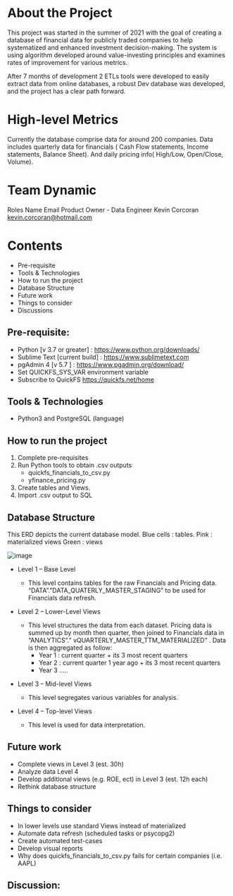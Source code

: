 # About the Project

This project was started in the summer of 2021 with the goal of creating a database of financial data for publicly traded companies to help systematized and enhanced investment decision-making. The system is using algorithm developed around value-investing principles and examines rates of improvement for various metrics.

After 7 months of development 2 ETLs tools were developed to easily extract data from online databases, a robust Dev database was developed, and the project has a clear path forward. 

# High-level Metrics

Currently the database comprise data for around 200 companies. Data includes quarterly data for financials ( Cash Flow statements, Income statements, Balance Sheet). And daily pricing info( High/Low, Open/Close, Volume).

# Team Dynamic

Roles	                          Name	            Email
Product Owner - Data Engineer	  Kevin Corcoran	  kevin.corcoran@hotmail.com

# Contents

- Pre-requisite
-	Tools & Technologies
-	How to run the project
-	Database Structure
-	Future work
-	Things to consider
-	Discussions

## Pre-requisite:

-	Python [v 3.7 or greater] : https://www.python.org/downloads/
-	Sublime Text [current build] : https://www.sublimetext.com
-	pgAdmin 4 [v 5.7 ] : https://www.pgadmin.org/download/
-	Set QUICKFS_SYS_VAR environment variable
-	Subscribe to QuickFS https://quickfs.net/home

## Tools & Technologies

-	Python3 and PostgreSQL (language)

## How to run the project

1.	Complete pre-requisites
2.	Run Python tools to obtain .csv outputs
    -	quickfs_financials_to_csv.py
    -	yfinance_pricing.py
3.	Create tables and Views.
4.	Import .csv output to SQL

## Database Structure

This ERD depicts the current database model.
Blue cells : tables.
Pink : materialized views
Green : views

![image](https://i.postimg.cc/hPNGgY47/ERD-dev-v3.png)

-	Level 1 – Base Level
    - This level contains tables for the raw Financials and Pricing data. “DATA”.”DATA_QUATERLY_MASTER_STAGING” to be used for Financials data refresh. 
  
-	Level 2 – Lower-Level Views
    - This level structures the data from each dataset. Pricing data is summed up by month then quarter, then joined to Financials data in “ANALYTICS”.”        vQUARTERLY_MASTER_TTM_MATERIALIZED” . Data is then aggregated as follow:
      - Year 1 : current quarter + its 3 most recent quarters
      -	Year 2 : current quarter 1 year ago + its 3 most recent quarters
      -	Year 3 …..
    
-	Level 3 – Mid-level Views
    - This level segregates various variables for analysis.

-	Level 4 – Top-level Views
    - This level is used for data interpretation.

## Future work

-	Complete views in Level 3 (est. 30h)
-	Analyze data Level 4
-	Develop additional views (e.g. ROE, ect) in Level 3 (est. 12h each)
-	Rethink database structure

## Things to consider

-	In lower levels use standard Views instead of materialized
-	Automate data refresh (scheduled tasks or psycopg2)
-	Create automated test-cases 
-	Develop visual reports
-	Why does quickfs_financials_to_csv.py fails for certain companies (i.e. AAPL)

## Discussion:
